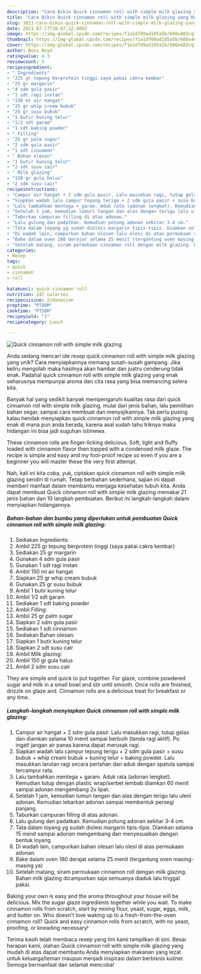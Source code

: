 ```yaml
---
description: "Cara Bikin Quick cinnamon roll with simple milk glazing yang Harus Anda Coba"
title: "Cara Bikin Quick cinnamon roll with simple milk glazing yang Harus Anda Coba"
slug: 3611-cara-bikin-quick-cinnamon-roll-with-simple-milk-glazing-yang-harus-anda-coba
date: 2021-07-17T20:47:12.400Z
image: https://img-global.cpcdn.com/recipes/f1a1d709ad185a5b/680x482cq70/quick-cinnamon-roll-with-simple-milk-glazing-foto-resep-utama.jpg
thumbnail: https://img-global.cpcdn.com/recipes/f1a1d709ad185a5b/680x482cq70/quick-cinnamon-roll-with-simple-milk-glazing-foto-resep-utama.jpg
cover: https://img-global.cpcdn.com/recipes/f1a1d709ad185a5b/680x482cq70/quick-cinnamon-roll-with-simple-milk-glazing-foto-resep-utama.jpg
author: Bess Boyd
ratingvalue: 4.3
reviewcount: 5
recipeingredient:
- " Ingredients"
- "225 gr tepung berprotein tinggi saya pakai cakra kembar"
- "25 gr margarin"
- "4 sdm gula pasir"
- "1 sdt ragi instan"
- "150 ml air hangat"
- "25 gr whip cream bubuk"
- "25 gr susu bubuk"
- "1 butir kuning telur"
- "1/2 sdt garam"
- "1 sdt baking powder"
- " Filling"
- "25 gr palm sugar"
- "2 sdm gula pasir"
- "1 sdt cinnamon"
- " Bahan olesan"
- "1 butir kuning telur"
- "2 sdt susu cair"
- " Milk glazing"
- "150 gr gula halus"
- "2 sdm susu cair"
recipeinstructions:
- "Campur air hangat + 2 sdm gula pasir. Lalu masukkan ragi, tutup gelas dan diamkan selama 10 menit sampai berbuih (tanda ragi aktif). Ps: ingat! jangan air panas karena dapat merusak ragi."
- "Siapkan wadah lalu campur tepung terigu + 2 sdm gula pasir + susu bubuk + whip cream bubuk + kuning telur + baking powder. Lalu masukkan larutan ragi secara perlahan dan aduk dengan spatula sampai tercampur rata."
- "Lalu tambahkan mentega + garam. Aduk rata (adonan lengket). Kemudian tutup dengan plastic wrap/serbet lembab diamkan 60 menit sampai adonan mengembang 2x lipat."
- "Setelah 1 jam, kemudian lumuri tangan dan alas dengan terigu lalu uleni adonan. Kemudian lebarkan adonan sampai membentuk persegi panjang."
- "Taburkan campuran filling di atas adonan."
- "Lalu gulung dan padatkan. Kemudian potong adonan sekitar 3-4 cm."
- "Tata dalam loyang yg sudah diolesi margarin tipis-tipis. Diamkan selama 15 menit sampai adonan mengembang dan menyesuaikan dengan bentuk loyang"
- "Di wadah lain, campurkan bahan olesan lalu olesi di atas permukaan adonan."
- "Bake dalam oven 180 derajat selama 25 menit (tergantung oven masing-masing ya)"
- "Setelah matang, siram permukaan cinnamon roll dengan milk glazing. Bahan milk glazing dicampurkan saja semuanya diaduk lalu tinggal pakai."
categories:
- Resep
tags:
- quick
- cinnamon
- roll

katakunci: quick cinnamon roll 
nutrition: 247 calories
recipecuisine: Indonesian
preptime: "PT40M"
cooktime: "PT58M"
recipeyield: "1"
recipecategory: Lunch

---
```



![Quick cinnamon roll with simple milk glazing](https://img-global.cpcdn.com/recipes/f1a1d709ad185a5b/680x482cq70/quick-cinnamon-roll-with-simple-milk-glazing-foto-resep-utama.jpg)

Anda sedang mencari ide resep quick cinnamon roll with simple milk glazing yang unik? Cara menyiapkannya memang susah-susah gampang. Jika keliru mengolah maka hasilnya akan hambar dan justru cenderung tidak enak. Padahal quick cinnamon roll with simple milk glazing yang enak seharusnya mempunyai aroma dan cita rasa yang bisa memancing selera kita.

Banyak hal yang sedikit banyak mempengaruhi kualitas rasa dari quick cinnamon roll with simple milk glazing, mulai dari jenis bahan, lalu pemilihan bahan segar, sampai cara membuat dan menyajikannya. Tak perlu pusing kalau hendak menyiapkan quick cinnamon roll with simple milk glazing yang enak di mana pun anda berada, karena asal sudah tahu triknya maka hidangan ini bisa jadi suguhan istimewa.

These cinnamon rolls are finger-licking delicious. Soft, light and fluffy loaded with cinnamon flavor then topped with a condensed milk glaze. The recipe is simple and easy and my fool-proof recipe so even if you are a beginner you will master these the very first attempt.


Nah, kali ini kita coba, yuk, ciptakan quick cinnamon roll with simple milk glazing sendiri di rumah. Tetap berbahan sederhana, sajian ini dapat memberi manfaat dalam membantu menjaga kesehatan tubuh kita. Anda dapat membuat Quick cinnamon roll with simple milk glazing memakai 21 jenis bahan dan 10 langkah pembuatan. Berikut ini langkah-langkah dalam menyiapkan hidangannya.

<!--inarticleads1-->

##### Bahan-bahan dan bumbu yang diperlukan untuk pembuatan Quick cinnamon roll with simple milk glazing:

1. Sediakan  Ingredients:
1. Ambil 225 gr tepung berprotein tinggi (saya pakai cakra kembar)
1. Sediakan 25 gr margarin
1. Gunakan 4 sdm gula pasir
1. Gunakan 1 sdt ragi instan
1. Ambil 150 ml air hangat
1. Siapkan 25 gr whip cream bubuk
1. Gunakan 25 gr susu bubuk
1. Ambil 1 butir kuning telur
1. Ambil 1/2 sdt garam
1. Sediakan 1 sdt baking powder
1. Ambil  Filling:
1. Ambil 25 gr palm sugar
1. Siapkan 2 sdm gula pasir
1. Sediakan 1 sdt cinnamon
1. Sediakan  Bahan olesan:
1. Siapkan 1 butir kuning telur
1. Siapkan 2 sdt susu cair
1. Ambil  Milk glazing:
1. Ambil 150 gr gula halus
1. Ambil 2 sdm susu cair


They are simple and quick to put together. For glaze, combine powdered sugar and milk in a small bowl and stir until smooth. Once rolls are finished, drizzle on glaze and. Cinnamon rolls are a delicious treat for breakfast or any time. 

<!--inarticleads2-->

##### Langkah-langkah menyiapkan Quick cinnamon roll with simple milk glazing:

1. Campur air hangat + 2 sdm gula pasir. Lalu masukkan ragi, tutup gelas dan diamkan selama 10 menit sampai berbuih (tanda ragi aktif). Ps: ingat! jangan air panas karena dapat merusak ragi.
1. Siapkan wadah lalu campur tepung terigu + 2 sdm gula pasir + susu bubuk + whip cream bubuk + kuning telur + baking powder. Lalu masukkan larutan ragi secara perlahan dan aduk dengan spatula sampai tercampur rata.
1. Lalu tambahkan mentega + garam. Aduk rata (adonan lengket). Kemudian tutup dengan plastic wrap/serbet lembab diamkan 60 menit sampai adonan mengembang 2x lipat.
1. Setelah 1 jam, kemudian lumuri tangan dan alas dengan terigu lalu uleni adonan. Kemudian lebarkan adonan sampai membentuk persegi panjang.
1. Taburkan campuran filling di atas adonan.
1. Lalu gulung dan padatkan. Kemudian potong adonan sekitar 3-4 cm.
1. Tata dalam loyang yg sudah diolesi margarin tipis-tipis. Diamkan selama 15 menit sampai adonan mengembang dan menyesuaikan dengan bentuk loyang
1. Di wadah lain, campurkan bahan olesan lalu olesi di atas permukaan adonan.
1. Bake dalam oven 180 derajat selama 25 menit (tergantung oven masing-masing ya)
1. Setelah matang, siram permukaan cinnamon roll dengan milk glazing. Bahan milk glazing dicampurkan saja semuanya diaduk lalu tinggal pakai.


Baking your own is easy and the aroma throughout your house will be delicious. Mix the sugar glaze ingredients together while you wait. To make cinnamon rolls from scratch, start by mixing flour, yeast, sugar, eggs, milk, and butter on. Who doesn&#39;t love waking up to a fresh-from-the-oven cinnamon roll? Quick and easy cinnamon rolls from scratch, with no yeast, proofing, or kneading necessary! 

Terima kasih telah membaca resep yang tim kami tampilkan di sini. Besar harapan kami, olahan Quick cinnamon roll with simple milk glazing yang mudah di atas dapat membantu Anda menyiapkan makanan yang lezat untuk keluarga/teman maupun menjadi inspirasi dalam berbisnis kuliner. Semoga bermanfaat dan selamat mencoba!
